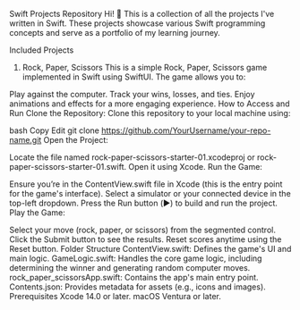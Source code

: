 Swift Projects Repository
Hi! 👋 This is a collection of all the projects I've written in Swift. These projects showcase various Swift programming concepts and serve as a portfolio of my learning journey.

Included Projects
1. Rock, Paper, Scissors
This is a simple Rock, Paper, Scissors game implemented in Swift using SwiftUI. The game allows you to:

Play against the computer.
Track your wins, losses, and ties.
Enjoy animations and effects for a more engaging experience.
How to Access and Run
Clone the Repository: Clone this repository to your local machine using:

bash
Copy
Edit
git clone https://github.com/YourUsername/your-repo-name.git
Open the Project:

Locate the file named rock-paper-scissors-starter-01.xcodeproj or rock-paper-scissors-starter-01.swift.
Open it using Xcode.
Run the Game:

Ensure you’re in the ContentView.swift file in Xcode (this is the entry point for the game's interface).
Select a simulator or your connected device in the top-left dropdown.
Press the Run button (▶️) to build and run the project.
Play the Game:

Select your move (rock, paper, or scissors) from the segmented control.
Click the Submit button to see the results.
Reset scores anytime using the Reset button.
Folder Structure
ContentView.swift: Defines the game's UI and main logic.
GameLogic.swift: Handles the core game logic, including determining the winner and generating random computer moves.
rock_paper_scissorsApp.swift: Contains the app's main entry point.
Contents.json: Provides metadata for assets (e.g., icons and images).
Prerequisites
Xcode 14.0 or later.
macOS Ventura or later.
